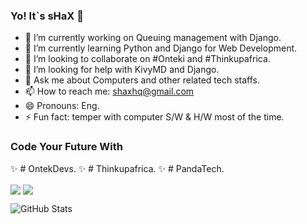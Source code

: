 ### Yo! It`s sHaX 👋

- 🔭 I’m currently working on Queuing management with Django.
- 🌱 I’m currently learning Python and Django for Web Development.
- 👯 I’m looking to collaborate on #Onteki and #Thinkupafrica.
- 🤔 I’m looking for help with KivyMD and Django.
- 💬 Ask me about Computers and other related tech staffs.
- 📫 How to reach me: shaxhq@gmail.com
- 😄 Pronouns: Eng.
- ⚡ Fun fact: temper with computer S/W & H/W most of the time.


### Code Your Future With

✨ # OntekDevs.
✨ # Thinkupafrica.
✨ # PandaTech.



  <img align="center" src="https://github-readme-stats.vercel.app/api?username=shaxpakistan&show_icons=true&theme=radical&border_color=141414">
  <img align="center" src="https://github-readme-stats.vercel.app/api/top-langs/?username=shaxpakistan&layout=compact">
  
  ![GitHub Stats](https://github-readme-stats.vercel.app/api?username=shaxpakistan&theme=radical&border_color=141414)
